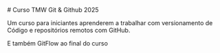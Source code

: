 \# Curso TMW Git \& Github 2025

Um curso para iniciantes aprenderem a trabalhar com versionamento de Código e repositórios remotos com GitHub.



E também GitFlow ao final do curso

